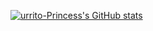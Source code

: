 [![urrito-Princess's GitHub stats](https://github-readme-stats.vercel.app/api?username=Burrito-Princess)](#)
